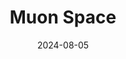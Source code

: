 ---  
layout: startup_page  
title: "Muon Space"  
id: "muonspace.com"  
permalink: "/muonspacemuonspace.com08052024/"  
website: "https://www.muonspace.com/"  
funding_round: "Series B"  
funding_amount: "$56.7M"  
investors: "Activate Capital, Acme Capital, Costanoa Ventures, Radical Ventures, Congruent Ventures"  
about: "Muon Space designs, builds, and operates mission-tailored low-earth orbit (LEO) satellite constellations, providing end-to-end space systems. Their Halo platform delivers mission-critical data for various applications, focusing on faster time-to-orbit and superior constellation remote sensing performance."  
markets: "Aerospace, Satellite Technology, RF Sensing, Space Research and Technology, Information Services, Information Technology"  
hq: "Mountain View, California, United States"  
founded_year: "2021"  
linkedin: "https://www.linkedin.com/company/muon-space"  
twitter: "https://twitter.com/MuonSpace"  
instagram: ""  
facebook: ""  
crunchbase: "https://www.crunchbase.com/organization/muon-space"  
pitchbook: "https://pitchbook.com/profiles/company/467256-70"  

date_display: "05-Aug-2024"  
date: "2024-08-05"

# SEO Optimization  
meta_title: "Muon Space - Series B Funding ($56.7M)"  
meta_description: "Muon Space, Muon Space designs, builds, and operates mission-tailored low-earth orbit (LEO) satellite constellations, providing end-to-end space systems. Their Ha..."  
meta_keywords: "Muon Space, Aerospace, Satellite Technology, RF Sensing, Space Research and Technology, Information Services, Information Technology, Series B funding"  
canonical_url: "https://startup.projectstartups.com/muonspacemuonspace.com08052024/"  
---